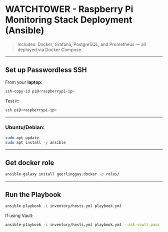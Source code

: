 # WATCHTOWER - Raspberry Pi Monitoring Stack Deployment (Ansible)

> Includes: Docker, Grafana, PostgreSQL, and Prometheus — all deployed via Docker Compose.

---

## Set up Passwordless SSH

From your **laptop**:

```bash
ssh-copy-id pi@<raspberrypi-ip>
```

Test it:

```bash
ssh pi@<raspberrypi-ip>
```

---

### Ubuntu/Debian:

```bash
sudo apt update
sudo apt install -y ansible
```

---

## Get docker role

```bash
ansible-galaxy install geerlingguy.docker -p roles/ 
```

---

## Run the Playbook

```bash
ansible-playbook -i inventory/hosts.yml playbook.yml
```

If using Vault:

```bash
ansible-playbook -i inventory/hosts.yml playbook.yml --ask-vault-pass
```